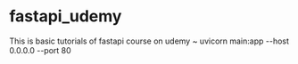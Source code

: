 # fastapi_udemy
This is basic tutorials of fastapi course on udemy
~ uvicorn main:app --host 0.0.0.0 --port 80
